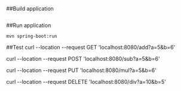 ##Build application
```mvn clean install
```
##Run application
```
mvn spring-boot:run
```

##Test
curl --location --request GET 'localhost:8080/add?a=5&b=6'

curl --location --request POST 'localhost:8080/sub?a=5&b=6'

curl --location --request PUT 'localhost:8080/mul?a=5&b=6'

curl --location --request DELETE 'localhost:8080/div?a=10&b=5'